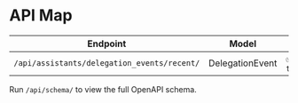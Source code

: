 # API Map

| Endpoint | Model | Tests |
|----------|-------|-------|
| `/api/assistants/delegation_events/recent/` | DelegationEvent | ✅ `test_delegation_events_api.py` |

Run `/api/schema/` to view the full OpenAPI schema.
